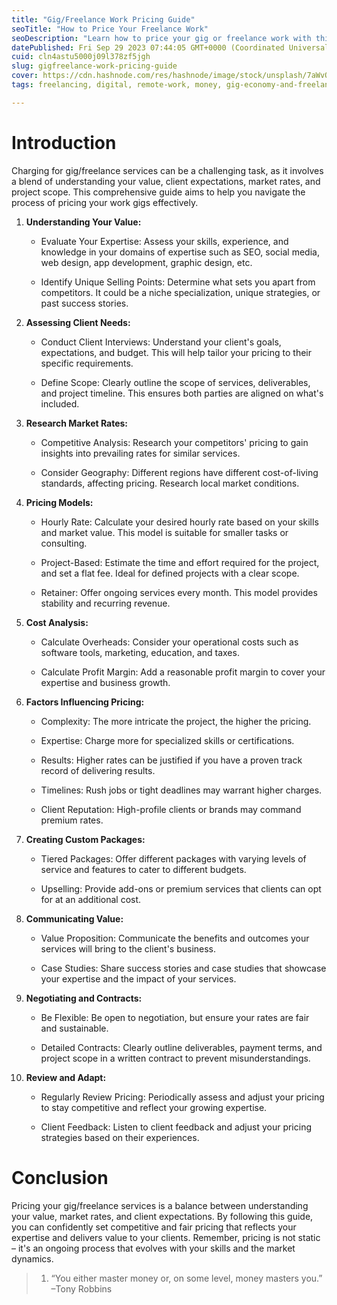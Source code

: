 ```yaml
---
title: "Gig/Freelance Work Pricing Guide"
seoTitle: "How to Price Your Freelance Work"
seoDescription: "Learn how to price your gig or freelance work with this comprehensive guide. Find out what factors to consider, how to negotiate, and more."
datePublished: Fri Sep 29 2023 07:44:05 GMT+0000 (Coordinated Universal Time)
cuid: cln4astu5000j09l378zf5jgh
slug: gigfreelance-work-pricing-guide
cover: https://cdn.hashnode.com/res/hashnode/image/stock/unsplash/7aWvQdR36Y0/upload/08545c48c497824f64f62ca86276f4f1.jpeg
tags: freelancing, digital, remote-work, money, gig-economy-and-freelancing

---
```


# **Introduction**

Charging for gig/freelance services can be a challenging task, as it involves a blend of understanding your value, client expectations, market rates, and project scope. This comprehensive guide aims to help you navigate the process of pricing your work gigs effectively.

1. **Understanding Your Value:**
    
    * Evaluate Your Expertise: Assess your skills, experience, and knowledge in your domains of expertise such as SEO, social media, web design, app development, graphic design, etc.
        
    * Identify Unique Selling Points: Determine what sets you apart from competitors. It could be a niche specialization, unique strategies, or past success stories.
        
2. **Assessing Client Needs:**
    
    * Conduct Client Interviews: Understand your client's goals, expectations, and budget. This will help tailor your pricing to their specific requirements.
        
    * Define Scope: Clearly outline the scope of services, deliverables, and project timeline. This ensures both parties are aligned on what's included.
        
3. **Research Market Rates:**
    
    * Competitive Analysis: Research your competitors' pricing to gain insights into prevailing rates for similar services.
        
    * Consider Geography: Different regions have different cost-of-living standards, affecting pricing. Research local market conditions.
        
4. **Pricing Models:**
    
    * Hourly Rate: Calculate your desired hourly rate based on your skills and market value. This model is suitable for smaller tasks or consulting.
        
    * Project-Based: Estimate the time and effort required for the project, and set a flat fee. Ideal for defined projects with a clear scope.
        
    * Retainer: Offer ongoing services every month. This model provides stability and recurring revenue.
        
5. **Cost Analysis:**
    
    * Calculate Overheads: Consider your operational costs such as software tools, marketing, education, and taxes.
        
    * Calculate Profit Margin: Add a reasonable profit margin to cover your expertise and business growth.
        
6. **Factors Influencing Pricing:**
    
    * Complexity: The more intricate the project, the higher the pricing.
        
    * Expertise: Charge more for specialized skills or certifications.
        
    * Results: Higher rates can be justified if you have a proven track record of delivering results.
        
    * Timelines: Rush jobs or tight deadlines may warrant higher charges.
        
    * Client Reputation: High-profile clients or brands may command premium rates.
        
7. **Creating Custom Packages:**
    
    * Tiered Packages: Offer different packages with varying levels of service and features to cater to different budgets.
        
    * Upselling: Provide add-ons or premium services that clients can opt for at an additional cost.
        
8. **Communicating Value:**
    
    * Value Proposition: Communicate the benefits and outcomes your services will bring to the client's business.
        
    * Case Studies: Share success stories and case studies that showcase your expertise and the impact of your services.
        
9. **Negotiating and Contracts:**
    
    * Be Flexible: Be open to negotiation, but ensure your rates are fair and sustainable.
        
    * Detailed Contracts: Clearly outline deliverables, payment terms, and project scope in a written contract to prevent misunderstandings.
        
10. **Review and Adapt:**
    
    * Regularly Review Pricing: Periodically assess and adjust your pricing to stay competitive and reflect your growing expertise.
        
    * Client Feedback: Listen to client feedback and adjust your pricing strategies based on their experiences.
        

# **Conclusion**

Pricing your gig/freelance services is a balance between understanding your value, market rates, and client expectations. By following this guide, you can confidently set competitive and fair pricing that reflects your expertise and delivers value to your clients. Remember, pricing is not static – it's an ongoing process that evolves with your skills and the market dynamics.

> 1. “You either master money or, on some level, money masters you.” –Tony Robbins
>